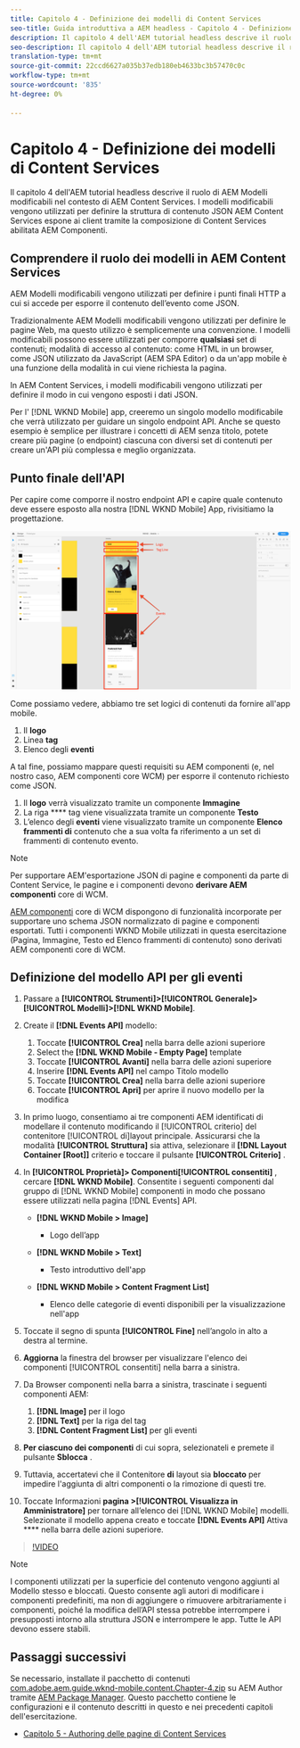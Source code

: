 ```yaml
---
title: Capitolo 4 - Definizione dei modelli di Content Services
seo-title: Guida introduttiva a AEM headless - Capitolo 4 - Definizione dei modelli di Content Services
description: Il capitolo 4 dell'AEM tutorial headless descrive il ruolo di AEM Modelli modificabili nel contesto di AEM Content Services. I modelli modificabili vengono utilizzati per definire la struttura di contenuto JSON AEM Content Services verrà in ultima istanza esposta.
seo-description: Il capitolo 4 dell'AEM tutorial headless descrive il ruolo di AEM Modelli modificabili nel contesto di AEM Content Services. I modelli modificabili vengono utilizzati per definire la struttura di contenuto JSON AEM Content Services verrà in ultima istanza esposta.
translation-type: tm+mt
source-git-commit: 22ccd6627a035b37edb180eb4633bc3b57470c0c
workflow-type: tm+mt
source-wordcount: '835'
ht-degree: 0%

---
```



# Capitolo 4 - Definizione dei modelli di Content Services

Il capitolo 4 dell&#39;AEM tutorial headless descrive il ruolo di AEM Modelli modificabili nel contesto di AEM Content Services. I modelli modificabili vengono utilizzati per definire la struttura di contenuto JSON AEM Content Services espone ai client tramite la composizione di Content Services abilitata AEM Componenti.

## Comprendere il ruolo dei modelli in AEM Content Services

AEM Modelli modificabili vengono utilizzati per definire i punti finali HTTP a cui si accede per esporre il contenuto dell’evento come JSON.

Tradizionalmente AEM Modelli modificabili vengono utilizzati per definire le pagine Web, ma questo utilizzo è semplicemente una convenzione. I modelli modificabili possono essere utilizzati per comporre **qualsiasi** set di contenuti; modalità di accesso al contenuto: come HTML in un browser, come JSON utilizzato da JavaScript (AEM SPA Editor) o da un&#39;app mobile è una funzione della modalità in cui viene richiesta la pagina.

In AEM Content Services, i modelli modificabili vengono utilizzati per definire il modo in cui vengono esposti i dati JSON.

Per l&#39; [!DNL WKND Mobile] app, creeremo un singolo modello modificabile che verrà utilizzato per guidare un singolo endpoint API. Anche se questo esempio è semplice per illustrare i concetti di AEM senza titolo, potete creare più pagine (o endpoint) ciascuna con diversi set di contenuti per creare un&#39;API più complessa e meglio organizzata.

## Punto finale dell&#39;API

Per capire come comporre il nostro endpoint API e capire quale contenuto deve essere esposto alla nostra [!DNL WKND Mobile] App, rivisitiamo la progettazione.

![Decomposizione pagina API eventi](./assets/chapter-4/design-to-component-mapping.png)

Come possiamo vedere, abbiamo tre set logici di contenuti da fornire all&#39;app mobile.

1. Il **logo**
2. Linea **tag**
3. Elenco degli **eventi**

A tal fine, possiamo mappare questi requisiti su AEM componenti (e, nel nostro caso, AEM componenti core WCM) per esporre il contenuto richiesto come JSON.

1. Il **logo** verrà visualizzato tramite un componente **Immagine**
2. La riga **** tag viene visualizzata tramite un componente **Testo**
3. L’elenco degli **eventi** viene visualizzato tramite un componente **Elenco frammenti di** contenuto che a sua volta fa riferimento a un set di frammenti di contenuto evento.

>[!NOTE]
>
>Per supportare AEM&#39;esportazione JSON di pagine e componenti da parte di Content Service, le pagine e i componenti devono **derivare AEM componenti** core di WCM.
>
>[AEM componenti](https://github.com/Adobe-Marketing-Cloud/aem-core-wcm-components) core di WCM dispongono di funzionalità incorporate per supportare uno schema JSON normalizzato di pagine e componenti esportati. Tutti i componenti WKND Mobile utilizzati in questa esercitazione (Pagina, Immagine, Testo ed Elenco frammenti di contenuto) sono derivati AEM componenti core di WCM.

## Definizione del modello API per gli eventi

1. Passare a **[!UICONTROL Strumenti]>[!UICONTROL Generale]>[!UICONTROL Modelli]>[!DNL WKND Mobile]**.

1. Create il **[!DNL Events API]** modello:

   1. Toccate **[!UICONTROL Crea]** nella barra delle azioni superiore
   1. Select the **[!DNL WKND Mobile - Empty Page]** template
   1. Toccate **[!UICONTROL Avanti]** nella barra delle azioni superiore
   1. Inserire **[!DNL Events API]** nel campo Titolo  modello
   1. Toccate **[!UICONTROL Crea]** nella barra delle azioni superiore
   1. Toccate **[!UICONTROL Apri]** per aprire il nuovo modello per la modifica

1. In primo luogo, consentiamo ai tre componenti AEM identificati di modellare il contenuto modificando il [!UICONTROL criterio] del contenitore [!UICONTROL di]layout principale. Assicurarsi che la modalità **[!UICONTROL Struttura]** sia attiva, selezionare il **[!DNL Layout Container \[Root\]]** criterio e toccare il pulsante **[!UICONTROL Criterio]** .
1. In **[!UICONTROL Proprietà]> Componenti[!UICONTROL consentiti]** , cercare **[!DNL WKND Mobile]**. Consentite i seguenti componenti dal gruppo di [!DNL WKND Mobile] componenti in modo che possano essere utilizzati nella pagina [!DNL Events] API.

   * **[!DNL WKND Mobile > Image]**

      * Logo dell’app
   * **[!DNL WKND Mobile > Text]**

      * Testo introduttivo dell&#39;app
   * **[!DNL WKND Mobile > Content Fragment List]**

      * Elenco delle categorie di eventi disponibili per la visualizzazione nell&#39;app



1. Toccate il segno di spunta **[!UICONTROL Fine]** nell’angolo in alto a destra al termine.
1. **Aggiorna** la finestra del browser per visualizzare l&#39;elenco dei componenti [!UICONTROL consentiti] nella barra a sinistra.
1. Da Browser componenti nella barra a sinistra, trascinate i seguenti componenti AEM:
   1. **[!DNL Image]** per il logo
   2. **[!DNL Text]** per la riga del tag
   3. **[!DNL Content Fragment List]** per gli eventi
1. **Per ciascuno dei componenti** di cui sopra, selezionateli e premete il pulsante **Sblocca** .
1. Tuttavia, accertatevi che il Contenitore **di** layout sia **bloccato** per impedire l&#39;aggiunta di altri componenti o la rimozione di questi tre.
1. Toccate Informazioni **pagina >[!UICONTROL Visualizza in Amministratore]** per tornare all’elenco dei [!DNL WKND Mobile] modelli. Selezionate il modello appena creato e toccate **[!DNL Events API]** Attiva **** nella barra delle azioni superiore.

>[!VIDEO](https://video.tv.adobe.com/v/28342/?quality=12&learn=on)

>[!NOTE]
>
> I componenti utilizzati per la superficie del contenuto vengono aggiunti al Modello stesso e bloccati. Questo consente agli autori di modificare i componenti predefiniti, ma non di aggiungere o rimuovere arbitrariamente i componenti, poiché la modifica dell’API stessa potrebbe interrompere i presupposti intorno alla struttura JSON e interrompere le app. Tutte le API devono essere stabili.

## Passaggi successivi

Se necessario, installate il pacchetto di contenuti [com.adobe.aem.guide.wknd-mobile.content.Chapter-4.zip](https://github.com/adobe/aem-guides-wknd-mobile/releases/latest) su AEM Author tramite [AEM Package Manager](http://localhost:4502/crx/packmgr/index.jsp). Questo pacchetto contiene le configurazioni e il contenuto descritti in questo e nei precedenti capitoli dell&#39;esercitazione.

* [Capitolo 5 - Authoring delle pagine di Content Services](./chapter-5.md)

